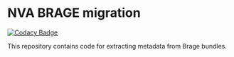 # NVA BRAGE migration

[![Codacy Badge](https://app.codacy.com/project/badge/Grade/911a86ff48964974aab9c986583c0710)](https://www.codacy.com/gh/BIBSYSDEV/nva-brage-import/dashboard?utm_source=github.com&amp;utm_medium=referral&amp;utm_content=BIBSYSDEV/nva-brage-import&amp;utm_campaign=Badge_Grade)

This repository contains code for extracting metadata from Brage bundles.